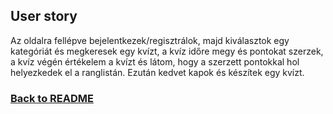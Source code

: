 ## User story
Az oldalra fellépve bejelentkezek/regisztrálok, majd kiválasztok egy kategóriát és megkeresek egy kvízt, a kvíz időre megy és pontokat szerzek, a kvíz végén értékelem a kvízt és látom, hogy a szerzett pontokkal hol helyezkedek el a ranglistán. Ezután kedvet kapok és készítek egy kvízt.
### [Back to README](/README.md)